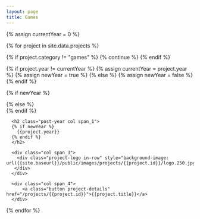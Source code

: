 ```yaml
---
layout: page
title: Games
---
```


{% assign currentYear = 0 %}

<section class="archive">

{% for project in site.data.projects %}

{% if project.category != "games" %} {% continue %} {% endif %}

{% if project.year != currentYear %}
  {% assign currentYear = project.year %}
  {% assign newYear = true %}
{% else %}
  {% assign newYear = false %}
{% endif %}

{% if newYear %}
<div class="bundle row gutters fadeInDown animated">
{% else %}
<div class="bundle-content row gutters fadeInDown animated">
{% endif %}

  <div class="project col span_12">

      <h2 class="post-year col span_1">
      {% if newYear %}
        {{project.year}}
      {% endif %}
      </h2>

      <div class="col span_3">
        <div class="project-logo in-row" style="background-image: url({{site.baseurl}}/public/images/projects/{{project.id}}/logo.250.jpg);">
       </div>
      </div>

      <div class="col span_4">
          <a class="button project-details" href="/projects/{{project.id}}">{{project.title}}</a>
      </div>

  </div>
</div>


{% endfor %}
